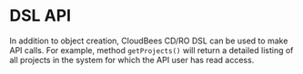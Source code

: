 # DSL API
In addition to object creation, CloudBees CD/RO DSL can be used to make API calls. For example, method `getProjects()` will return a detailed listing of all projects in the system for which the API user has read access.
